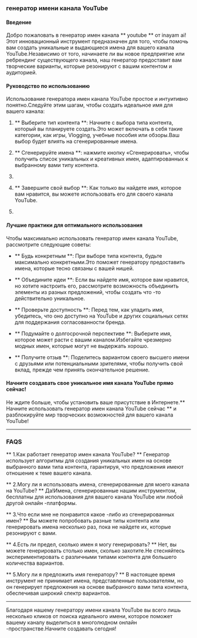 ### генератор имени канала YouTube

#### Введение
Добро пожаловать в генератор имен канала ** youtube ** от inayam ai!Этот инновационный инструмент предназначен для того, чтобы помочь вам создать уникальные и выдающиеся имена для вашего канала YouTube.Независимо от того, начинаете ли вы новое предприятие или ребрендинг существующего канала, наш генератор предоставит вам творческие варианты, которые резонируют с вашим контентом и аудиторией.

#### Руководство по использованию
Использование генератора имен канала YouTube простое и интуитивно понятно.Следуйте этим шагам, чтобы создать идеальное имя для вашего канала:

1. ** Выберите тип контента **: Начните с выбора типа контента, который вы планируете создать.Это может включать в себя такие категории, как игры, Vlogging, учебные пособия или обзоры.Ваш выбор будет влиять на сгенерированные имена.

2. ** Сгенерируйте имена **: нажмите кнопку «Сгенерировать», чтобы получить список уникальных и креативных имен, адаптированных к выбранному вами типу контента.

3.

4. ** Завершите свой выбор **: Как только вы найдете имя, которое вам нравится, вы можете использовать его для своего канала YouTube.

5.

#### Лучшие практики для оптимального использования
Чтобы максимально использовать генератор имен канала YouTube, рассмотрите следующие советы:

- ** Будь конкретным **: При выборе типа контента, будьте максимально конкретными.Это поможет генератору предоставить имена, которые тесно связаны с вашей нишей.

- ** Объедините идеи **: Если вы найдете имя, которое вам нравится, но хотите настроить его, рассмотрите возможность объединить элементы из разных предложений, чтобы создать что -то действительно уникальное.

- ** Проверьте доступность **: Перед тем, как уладить имя, убедитесь, что оно доступно на YouTube и других социальных сетях для поддержания согласованности бренда.

- ** Подумайте о долгосрочной перспективе **: Выберите имя, которое может расти с вашим каналом.Избегайте чрезмерно модных имен, которые могут не выдержать хорошо.

- ** Получите отзыв **: Поделитесь вариантом своего высшего имени с друзьями или потенциальными зрителями, чтобы получить свой вклад, прежде чем принять окончательное решение.

#### Начните создавать свое уникальное имя канала YouTube прямо сейчас!
Не ждите больше, чтобы установить ваше присутствие в Интернете.** Начните использовать генератор имен канала YouTube сейчас ** и разблокируйте мир творческих возможностей для вашего канала YouTube!

---

### FAQS

** 1.Как работает генератор имен канала YouTube? **
Генератор использует алгоритмы для создания уникальных имен на основе выбранного вами типа контента, гарантируя, что предложения имеют отношение к теме вашего канала.

** 2.Могу ли я использовать имена, сгенерированные для моего канала на YouTube? **
Да!Имена, сгенерированные нашим инструментом, бесплатны для использования для вашего канала YouTube или любой другой онлайн -платформы.

** 3.Что если мне не понравится какое -либо из сгенерированных имен? **
Вы можете попробовать разные типы контента или генерировать имена несколько раз, пока не найдете их, которые резонируют с вами.

** 4.Есть ли предел, сколько имен я могу генерировать? **
Нет, вы можете генерировать столько имен, сколько захотите.Не стесняйтесь экспериментировать с различными типами контента для большего количества вариантов.

** 5.Могу ли я предложить имя генератору? **
В настоящее время инструмент не принимает имена, представленные пользователям, но он генерирует предложения на основе выбранного вами типа контента, обеспечивая широкий спектр вариантов.

---

Благодаря нашему генератору имени канала YouTube вы всего лишь несколько кликов от поиска идеального имени, которое поможет вашему каналу выделиться в многолюдном онлайн -пространстве.Начните создавать сегодня!